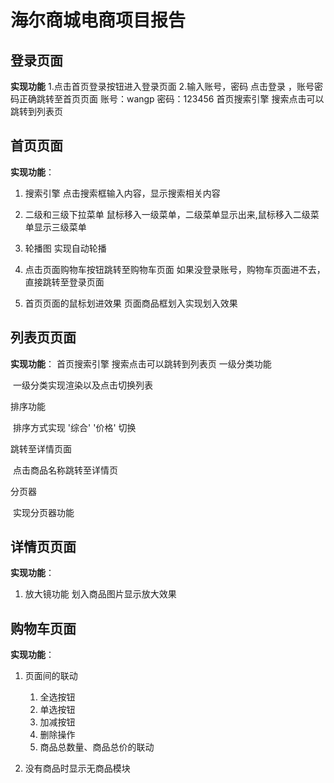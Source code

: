 # 海尔商城电商项目报告


## 登录页面
**实现功能**
   1.点击首页登录按钮进入登录页面
   2.输入账号，密码 点击登录 ，账号密码正确跳转至首页页面
       账号：wangp
       密码：123456
    首页搜索引擎 搜索点击可以跳转到列表页


## 首页页面
**实现功能**：

1. 搜索引擎
   点击搜索框输入内容，显示搜索相关内容

2. 二级和三级下拉菜单
   鼠标移入一级菜单，二级菜单显示出来,鼠标移入二级菜单显示三级菜单

3. 轮播图
   实现自动轮播

4. 点击页面购物车按钮跳转至购物车页面
   如果没登录账号，购物车页面进不去，直接跳转至登录页面

5. 首页页面的鼠标划进效果
   页面商品框划入实现划入效果




## 列表页页面
**实现功能**：
首页搜索引擎 搜索点击可以跳转到列表页
一级分类功能

​	 一级分类实现渲染以及点击切换列表 

排序功能

​	排序方式实现 '综合' '价格' 切换

跳转至详情页面

​	 点击商品名称跳转至详情页

分页器

​	 实现分页器功能



## 详情页页面
**实现功能**：
   1. 放大镜功能
      划入商品图片显示放大效果

  

## 购物车页面
**实现功能**：
   1. 页面间的联动
      1. 全选按钮
      2. 单选按钮
      3. 加减按钮
      4. 删除操作
      5. 商品总数量、商品总价的联动

   2. 没有商品时显示无商品模块

